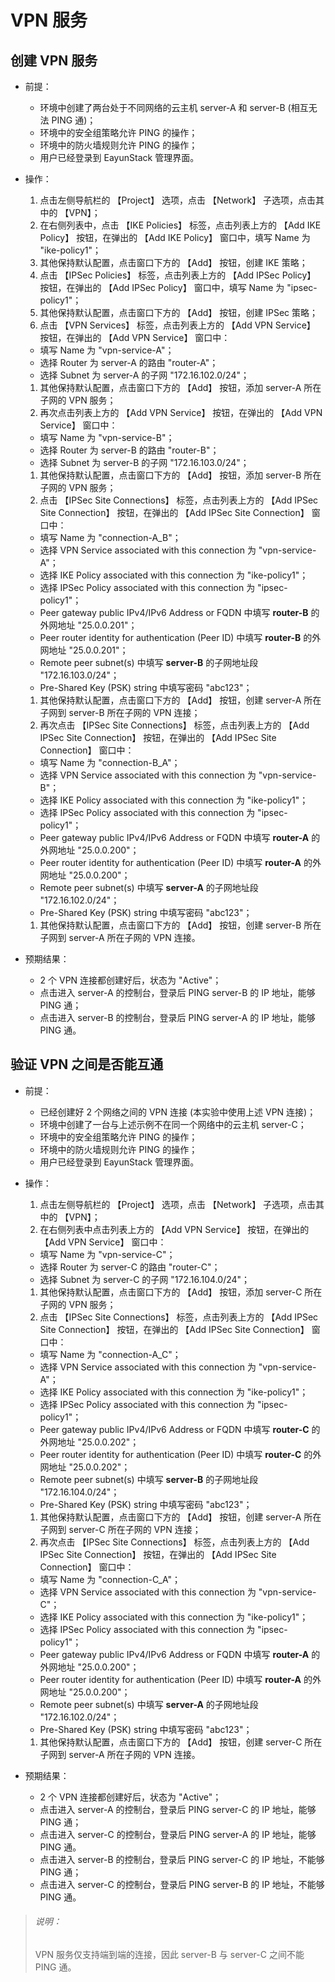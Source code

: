 # VPN 服务

## 创建 VPN 服务

* 前提：

  * 环境中创建了两台处于不同网络的云主机 server-A 和 server-B (相互无法 PING 通)；
  * 环境中的安全组策略允许 PING 的操作；
  * 环境中的防火墙规则允许 PING 的操作；
  * 用户已经登录到 EayunStack 管理界面。

* 操作：

  1. 点击左侧导航栏的 【Project】 选项，点击 【Network】 子选项，点击其中的 【VPN】；
  1. 在右侧列表中，点击 【IKE Policies】 标签，点击列表上方的 【Add IKE Policy】 按钮，在弹出的 【Add IKE Policy】 窗口中，填写 Name 为 "ike-policy1"；
  1. 其他保持默认配置，点击窗口下方的 【Add】 按钮，创建 IKE 策略；
  1. 点击 【IPSec Policies】 标签，点击列表上方的 【Add IPSec Policy】 按钮，在弹出的 【Add IPSec Policy】 窗口中，填写 Name 为 "ipsec-policy1"；
  1. 其他保持默认配置，点击窗口下方的 【Add】 按钮，创建 IPSec 策略；
  1. 点击 【VPN Services】 标签，点击列表上方的 【Add VPN Service】 按钮，在弹出的 【Add VPN Service】 窗口中：

    * 填写 Name 为 "vpn-service-A"；
    * 选择 Router 为 server-A 的路由 "router-A"；
    * 选择 Subnet 为 server-A 的子网 "172.16.102.0/24"；

  1. 其他保持默认配置，点击窗口下方的 【Add】 按钮，添加 server-A 所在子网的 VPN 服务；
  1. 再次点击列表上方的 【Add VPN Service】 按钮，在弹出的 【Add VPN Service】 窗口中：

    * 填写 Name 为 "vpn-service-B"；
    * 选择 Router 为 server-B 的路由 "router-B"；
    * 选择 Subnet 为 server-B 的子网 "172.16.103.0/24"；

  1. 其他保持默认配置，点击窗口下方的 【Add】 按钮，添加 server-B 所在子网的 VPN 服务；
  1. 点击 【IPSec Site Connections】 标签，点击列表上方的 【Add IPSec Site Connection】 按钮，在弹出的 【Add IPSec Site Connection】 窗口中：

    * 填写 Name 为 "connection-A_B"；
    * 选择 VPN Service associated with this connection 为 "vpn-service-A"；
    * 选择 IKE Policy associated with this connection 为 "ike-policy1"；
    * 选择 IPSec Policy associated with this connection 为 "ipsec-policy1"；
    * Peer gateway public IPv4/IPv6 Address or FQDN 中填写 **router-B** 的外网地址 "25.0.0.201"；
    * Peer router identity for authentication (Peer ID) 中填写 **router-B** 的外网地址 "25.0.0.201"；
    * Remote peer subnet(s) 中填写 **server-B** 的子网地址段 "172.16.103.0/24"；
    * Pre-Shared Key (PSK) string 中填写密码 "abc123"；

  1. 其他保持默认配置，点击窗口下方的 【Add】 按钮，创建 server-A 所在子网到 server-B 所在子网的 VPN 连接；
  1. 再次点击 【IPSec Site Connections】 标签，点击列表上方的 【Add IPSec Site Connection】 按钮，在弹出的 【Add IPSec Site Connection】 窗口中：

    * 填写 Name 为 "connection-B_A"；
    * 选择 VPN Service associated with this connection 为 "vpn-service-B"；
    * 选择 IKE Policy associated with this connection 为 "ike-policy1"；
    * 选择 IPSec Policy associated with this connection 为 "ipsec-policy1"；
    * Peer gateway public IPv4/IPv6 Address or FQDN 中填写 **router-A** 的外网地址 "25.0.0.200"；
    * Peer router identity for authentication (Peer ID) 中填写 **router-A** 的外网地址 "25.0.0.200"；
    * Remote peer subnet(s) 中填写 **server-A** 的子网地址段 "172.16.102.0/24"；
    * Pre-Shared Key (PSK) string 中填写密码 "abc123"；

  1. 其他保持默认配置，点击窗口下方的 【Add】 按钮，创建 server-B 所在子网到 server-A 所在子网的 VPN 连接。

* 预期结果：

  * 2 个 VPN 连接都创建好后，状态为 "Active"；
  * 点击进入 server-A 的控制台，登录后 PING server-B 的 IP 地址，能够 PING 通；
  * 点击进入 server-B 的控制台，登录后 PING server-A 的 IP 地址，能够 PING 通。


## 验证 VPN 之间是否能互通

* 前提：

  * 已经创建好 2 个网络之间的 VPN 连接 (本实验中使用上述 VPN 连接)；
  * 环境中创建了一台与上述示例不在同一个网络中的云主机 server-C；
  * 环境中的安全组策略允许 PING 的操作；
  * 环境中的防火墙规则允许 PING 的操作；
  * 用户已经登录到 EayunStack 管理界面。

* 操作：

  1. 点击左侧导航栏的 【Project】 选项，点击 【Network】 子选项，点击其中的 【VPN】；
  1. 在右侧列表中点击列表上方的 【Add VPN Service】 按钮，在弹出的 【Add VPN Service】 窗口中：

    * 填写 Name 为 "vpn-service-C"；
    * 选择 Router 为 server-C 的路由 "router-C"；
    * 选择 Subnet 为 server-C 的子网 "172.16.104.0/24"；

  1. 其他保持默认配置，点击窗口下方的 【Add】 按钮，添加 server-C 所在子网的 VPN 服务；
  1. 点击 【IPSec Site Connections】 标签，点击列表上方的 【Add IPSec Site Connection】 按钮，在弹出的 【Add IPSec Site Connection】 窗口中：

    * 填写 Name 为 "connection-A_C"；
    * 选择 VPN Service associated with this connection 为 "vpn-service-A"；
    * 选择 IKE Policy associated with this connection 为 "ike-policy1"；
    * 选择 IPSec Policy associated with this connection 为 "ipsec-policy1"；
    * Peer gateway public IPv4/IPv6 Address or FQDN 中填写 **router-C** 的外网地址 "25.0.0.202"；
    * Peer router identity for authentication (Peer ID) 中填写 **router-C** 的外网地址 "25.0.0.202"；
    * Remote peer subnet(s) 中填写 **server-B** 的子网地址段 "172.16.104.0/24"；
    * Pre-Shared Key (PSK) string 中填写密码 "abc123"；

  1. 其他保持默认配置，点击窗口下方的 【Add】 按钮，创建 server-A 所在子网到 server-C 所在子网的 VPN 连接；
  1. 再次点击 【IPSec Site Connections】 标签，点击列表上方的 【Add IPSec Site Connection】 按钮，在弹出的 【Add IPSec Site Connection】 窗口中：

    * 填写 Name 为 "connection-C_A"；
    * 选择 VPN Service associated with this connection 为 "vpn-service-C"；
    * 选择 IKE Policy associated with this connection 为 "ike-policy1"；
    * 选择 IPSec Policy associated with this connection 为 "ipsec-policy1"；
    * Peer gateway public IPv4/IPv6 Address or FQDN 中填写 **router-A** 的外网地址 "25.0.0.200"；
    * Peer router identity for authentication (Peer ID) 中填写 **router-A** 的外网地址 "25.0.0.200"；
    * Remote peer subnet(s) 中填写 **server-A** 的子网地址段 "172.16.102.0/24"；
    * Pre-Shared Key (PSK) string 中填写密码 "abc123"；

  1. 其他保持默认配置，点击窗口下方的 【Add】 按钮，创建 server-C 所在子网到 server-A 所在子网的 VPN 连接。


* 预期结果：

  * 2 个 VPN 连接都创建好后，状态为 "Active"；
  * 点击进入 server-A 的控制台，登录后 PING server-C 的 IP 地址，能够 PING 通；
  * 点击进入 server-C 的控制台，登录后 PING server-A 的 IP 地址，能够 PING 通。
  * 点击进入 server-B 的控制台，登录后 PING server-C 的 IP 地址，不能够 PING 通；
  * 点击进入 server-C 的控制台，登录后 PING server-B 的 IP 地址，不能够 PING 通。

> ###### 说明：
> VPN 服务仅支持端到端的连接，因此 server-B 与 server-C 之间不能 PING 通。
